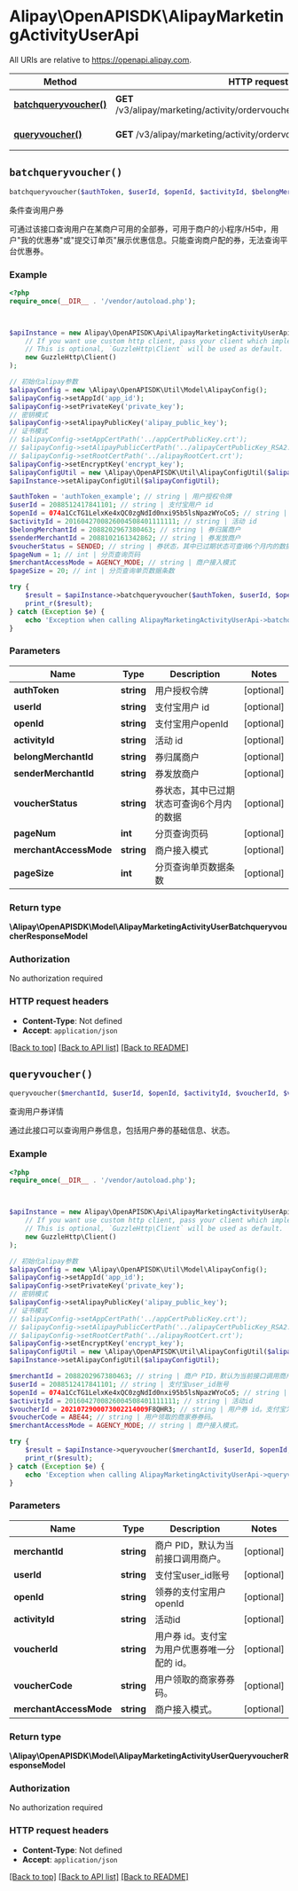 # Alipay\OpenAPISDK\AlipayMarketingActivityUserApi

All URIs are relative to https://openapi.alipay.com.

Method | HTTP request | Description
------------- | ------------- | -------------
[**batchqueryvoucher()**](AlipayMarketingActivityUserApi.md#batchqueryvoucher) | **GET** /v3/alipay/marketing/activity/ordervoucher/user/batchqueryvoucher | 条件查询用户券
[**queryvoucher()**](AlipayMarketingActivityUserApi.md#queryvoucher) | **GET** /v3/alipay/marketing/activity/ordervoucher/user/voucher | 查询用户券详情


## `batchqueryvoucher()`

```php
batchqueryvoucher($authToken, $userId, $openId, $activityId, $belongMerchantId, $senderMerchantId, $voucherStatus, $pageNum, $merchantAccessMode, $pageSize): \Alipay\OpenAPISDK\Model\AlipayMarketingActivityUserBatchqueryvoucherResponseModel
```

条件查询用户券

可通过该接口查询用户在某商户可用的全部券，可用于商户的小程序/H5中，用户\"我的优惠券\"或\"提交订单页\"展示优惠信息。只能查询商户配的券，无法查询平台优惠券。

### Example

```php
<?php
require_once(__DIR__ . '/vendor/autoload.php');



$apiInstance = new Alipay\OpenAPISDK\Api\AlipayMarketingActivityUserApi(
    // If you want use custom http client, pass your client which implements `GuzzleHttp\ClientInterface`.
    // This is optional, `GuzzleHttp\Client` will be used as default.
    new GuzzleHttp\Client()
);

// 初始化alipay参数
$alipayConfig = new \Alipay\OpenAPISDK\Util\Model\AlipayConfig();
$alipayConfig->setAppId('app_id');
$alipayConfig->setPrivateKey('private_key');
// 密钥模式
$alipayConfig->setAlipayPublicKey('alipay_public_key');
// 证书模式
// $alipayConfig->setAppCertPath('../appCertPublicKey.crt');
// $alipayConfig->setAlipayPublicCertPath('../alipayCertPublicKey_RSA2.crt');
// $alipayConfig->setRootCertPath('../alipayRootCert.crt');
$alipayConfig->setEncryptKey('encrypt_key');
$alipayConfigUtil = new \Alipay\OpenAPISDK\Util\AlipayConfigUtil($alipayConfig);
$apiInstance->setAlipayConfigUtil($alipayConfigUtil);

$authToken = 'authToken_example'; // string | 用户授权令牌
$userId = 2088512417841101; // string | 支付宝用户 id
$openId = 074a1CcTG1LelxKe4xQC0zgNdId0nxi95b5lsNpazWYoCo5; // string | 支付宝用户openId
$activityId = 2016042700826004508401111111; // string | 活动 id
$belongMerchantId = 2088202967380463; // string | 券归属商户
$senderMerchantId = 2088102161342862; // string | 券发放商户
$voucherStatus = SENDED; // string | 券状态，其中已过期状态可查询6个月内的数据
$pageNum = 1; // int | 分页查询页码
$merchantAccessMode = AGENCY_MODE; // string | 商户接入模式
$pageSize = 20; // int | 分页查询单页数据条数

try {
    $result = $apiInstance->batchqueryvoucher($authToken, $userId, $openId, $activityId, $belongMerchantId, $senderMerchantId, $voucherStatus, $pageNum, $merchantAccessMode, $pageSize);
    print_r($result);
} catch (Exception $e) {
    echo 'Exception when calling AlipayMarketingActivityUserApi->batchqueryvoucher: ', $e->getMessage(), PHP_EOL;
}
```

### Parameters

Name | Type | Description  | Notes
------------- | ------------- | ------------- | -------------
 **authToken** | **string**| 用户授权令牌 | [optional]
 **userId** | **string**| 支付宝用户 id | [optional]
 **openId** | **string**| 支付宝用户openId | [optional]
 **activityId** | **string**| 活动 id | [optional]
 **belongMerchantId** | **string**| 券归属商户 | [optional]
 **senderMerchantId** | **string**| 券发放商户 | [optional]
 **voucherStatus** | **string**| 券状态，其中已过期状态可查询6个月内的数据 | [optional]
 **pageNum** | **int**| 分页查询页码 | [optional]
 **merchantAccessMode** | **string**| 商户接入模式 | [optional]
 **pageSize** | **int**| 分页查询单页数据条数 | [optional]

### Return type

**\Alipay\OpenAPISDK\Model\AlipayMarketingActivityUserBatchqueryvoucherResponseModel**

### Authorization

No authorization required

### HTTP request headers

- **Content-Type**: Not defined
- **Accept**: `application/json`

[[Back to top]](#) [[Back to API list]](../../README.md#api-endpoints)
[[Back to README]](../../README.md)

## `queryvoucher()`

```php
queryvoucher($merchantId, $userId, $openId, $activityId, $voucherId, $voucherCode, $merchantAccessMode): \Alipay\OpenAPISDK\Model\AlipayMarketingActivityUserQueryvoucherResponseModel
```

查询用户券详情

通过此接口可以查询用户券信息，包括用户券的基础信息、状态。

### Example

```php
<?php
require_once(__DIR__ . '/vendor/autoload.php');



$apiInstance = new Alipay\OpenAPISDK\Api\AlipayMarketingActivityUserApi(
    // If you want use custom http client, pass your client which implements `GuzzleHttp\ClientInterface`.
    // This is optional, `GuzzleHttp\Client` will be used as default.
    new GuzzleHttp\Client()
);

// 初始化alipay参数
$alipayConfig = new \Alipay\OpenAPISDK\Util\Model\AlipayConfig();
$alipayConfig->setAppId('app_id');
$alipayConfig->setPrivateKey('private_key');
// 密钥模式
$alipayConfig->setAlipayPublicKey('alipay_public_key');
// 证书模式
// $alipayConfig->setAppCertPath('../appCertPublicKey.crt');
// $alipayConfig->setAlipayPublicCertPath('../alipayCertPublicKey_RSA2.crt');
// $alipayConfig->setRootCertPath('../alipayRootCert.crt');
$alipayConfig->setEncryptKey('encrypt_key');
$alipayConfigUtil = new \Alipay\OpenAPISDK\Util\AlipayConfigUtil($alipayConfig);
$apiInstance->setAlipayConfigUtil($alipayConfigUtil);

$merchantId = 2088202967380463; // string | 商户 PID，默认为当前接口调用商户。
$userId = 2088512417841101; // string | 支付宝user_id账号
$openId = 074a1CcTG1LelxKe4xQC0zgNdId0nxi95b5lsNpazWYoCo5; // string | 领券的支付宝用户openId
$activityId = 2016042700826004508401111111; // string | 活动id
$voucherId = 2021072900073002214009F8QHR3; // string | 用户券 id。支付宝为用户优惠券唯一分配的 id。
$voucherCode = ABE44; // string | 用户领取的商家券券码。
$merchantAccessMode = AGENCY_MODE; // string | 商户接入模式。

try {
    $result = $apiInstance->queryvoucher($merchantId, $userId, $openId, $activityId, $voucherId, $voucherCode, $merchantAccessMode);
    print_r($result);
} catch (Exception $e) {
    echo 'Exception when calling AlipayMarketingActivityUserApi->queryvoucher: ', $e->getMessage(), PHP_EOL;
}
```

### Parameters

Name | Type | Description  | Notes
------------- | ------------- | ------------- | -------------
 **merchantId** | **string**| 商户 PID，默认为当前接口调用商户。 | [optional]
 **userId** | **string**| 支付宝user_id账号 | [optional]
 **openId** | **string**| 领券的支付宝用户openId | [optional]
 **activityId** | **string**| 活动id | [optional]
 **voucherId** | **string**| 用户券 id。支付宝为用户优惠券唯一分配的 id。 | [optional]
 **voucherCode** | **string**| 用户领取的商家券券码。 | [optional]
 **merchantAccessMode** | **string**| 商户接入模式。 | [optional]

### Return type

**\Alipay\OpenAPISDK\Model\AlipayMarketingActivityUserQueryvoucherResponseModel**

### Authorization

No authorization required

### HTTP request headers

- **Content-Type**: Not defined
- **Accept**: `application/json`

[[Back to top]](#) [[Back to API list]](../../README.md#api-endpoints)
[[Back to README]](../../README.md)
